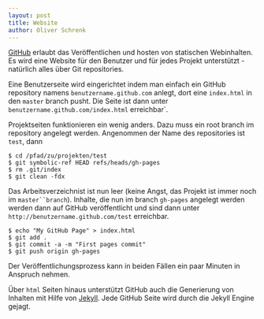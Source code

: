 ```yaml
---
layout: post
title: Website
author: Oliver Schrenk
---
```


[GitHub][github] erlaubt das Veröffentlichen und hosten von statischen Webinhalten. Es wird eine Website für den Benutzer und für jedes Projekt unterstützt - natürlich alles über Git repositories.

Eine Benutzerseite wird eingerichtet indem man einfach ein GitHub repository namens `benutzername.github.com` anlegt, dort eine `index.html` in den `master` branch pusht. Die Seite ist dann unter `benutzername.github.com/index.html` erreichbar`.

Projektseiten funktionieren ein wenig anders. Dazu muss ein root branch im repository angelegt werden. Angenommen der Name des repositories ist `test`, dann

	$ cd /pfad/zu/projekten/test
	$ git symbolic-ref HEAD refs/heads/gh-pages
	$ rm .git/index
	$ git clean -fdx
	
Das Arbeitsverzeichnist ist nun leer (keine Angst, das Projekt ist immer noch im `master``branch`). Inhalte, die nun im branch `gh-pages` angelegt werden werden dann auf GitHub veröffentlicht und sind dann unter `http://benutzername.github.com/test` erreichbar.

	$ echo "My GitHub Page" > index.html
	$ git add .
	$ git commit -a -m "First pages commit"
	$ git push origin gh-pages

Der Veröffentlichungsprozess kann in beiden Fällen ein paar Minuten in Anspruch nehmen.

Über `html` Seiten hinaus unterstützt GitHub auch die Generierung von Inhalten mit Hilfe von [Jekyll][jekyll]. Jede GitHub Seite wird durch die Jekyll Engine gejagt.



[github]: http://github.com/
[jekyll]: http://wiki.github.com/mojombo/jekyll/install
